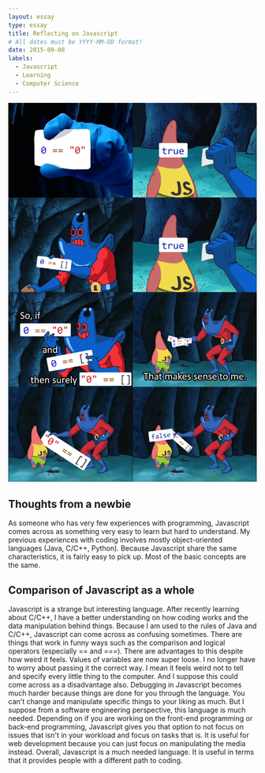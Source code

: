 ```yaml
---
layout: essay
type: essay
title: Reflecting on Javascript
# All dates must be YYYY-MM-DD format!
date: 2015-09-08
labels:
  - Javascript
  - Learning
  - Computer Science
---
```


<img class="ui medium left floated image" src="../images/jsmeme.png">

## Thoughts from a newbie

As someone who has very few experiences with programming, Javascript comes across as something very easy to learn but hard to understand. My previous experiences with coding involves mostly object-oriented languages (Java, C/C++, Python). Because Javascript share the same characteristics, it is fairly easy to pick up. Most of the basic concepts are the same. 

## Comparison of Javascript as a whole

Javascript is a strange but interesting language. After recently learning about C/C++, I have a better understanding on how coding works and the data manipulation behind things. Because I am used to the rules of Java and C/C++, Javascript can come across as confusing sometimes. There are things that work in funny ways such as the comparison and logical operators (especially == and ===). There are advantages to this despite how weird it feels. Values of variables are now super loose. I no longer have to worry about passing it the correct way. I mean it feels weird not to tell and specify every little thing to the computer. And I suppose this could come across as a disadvantage also. Debugging in Javascript becomes much harder because things are done for you through the language. You can't change and manipulate specific things to your liking as much. But I suppose from a software engineering perspective, this language is much needed. Depending on if you are working on the front-end programming or back-end programming, Javascript gives you that option to not focus on issues that isn't in your workload and focus on tasks that is. It is useful for web development because you can just focus on manipulating the media instead. Overall, Javascript is a much needed language. It is useful in terms that it provides people with a different path to coding. 
